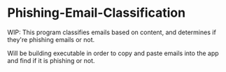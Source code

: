 # Phishing-Email-Classification
WIP: This program classifies emails based on content, and determines if they're phishing emails or not.

Will be building executable in order to copy and paste emails into the app and find if it is phishing or not.
